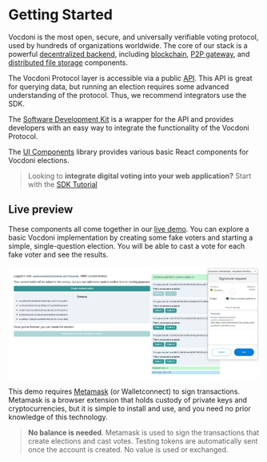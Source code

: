 # Getting Started

Vocdoni is the most open, secure, and universally verifiable voting protocol, used by hundreds of organizations worldwide. The core of our stack is a powerful [decentralized backend](/protocol/overview), including [blockchain](/protocol/overview#11-the-blockchain), [P2P gateway](/protocol/overview#12-gateways), and [distributed file storage](/protocol/overview#13-distributed-storage) components. 

The Vocdoni Protocol layer is accessible via a public [API](/vocdoni-api/vocdoni-api). This API is great for querying data, but running an election requires some advanced understanding of the protocol. Thus, we recommend integrators use the SDK.

The [Software Development Kit](/sdk) is a wrapper for the API and provides developers with an easy way to integrate the functionality of the Vocdoni Protocol. 

The [UI Components](/ui-components) library provides various basic React components for Vocdoni elections.

> Looking to **integrate digital voting into your web application?** Start with the [SDK Tutorial](/sdk#tutorial)


## Live preview

These components all come together in our [live demo](https://vocdoni.github.io/vocdoni-sdk/). You can explore a basic Vocdoni implementation by creating some fake voters and starting a simple, single-question election. You will be able to cast a vote for each fake voter and see the results. 


![Live preview](https://raw.githubusercontent.com/vocdoni/vocdoni-sdk/main/docs/images/cra.png)

This demo requires [Metamask](https://metamask.io/download/) (or Walletconnect) to sign transactions. Metamask is a browser extension that holds custody of private keys and cryptocurrencies, but it is simple to install and use, and you need no prior knowledge of this technology. 
> **No balance is needed**. Metamask is used to sign the transactions that create elections and cast votes. Testing tokens are automatically sent once the account is created. No value is used or exchanged.

